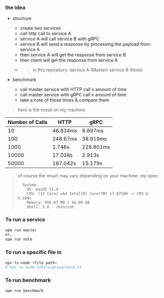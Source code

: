 ### the idea

- structure

  - create two services
  - call http call to service A
  - service A will call service B with gRPC
  - service B will send a response by processing the payload from service A
  - then service A will get the response from service B
  - then client will get the response from service A
  - > in this repository: service A (Master) service B (Note)

- benchmark
  - call master service with HTTP call x amount of time
  - call master service with gRPC call x amount of time
  - take a note of those times & compare them

> here is the result on my machine

| Number of Calls | HTTP     | gRPC      |
| --------------- | -------- | --------- |
| 10              | 46.834ms | 8.897ms   |
| 100             | 248.67ms | 38.919ms  |
| 1000            | 1.746s   | 228.801ms |
| 10000           | 17.038s  | 2.913s    |
| 50000           | 187.042s | 15.179s   |

> of course the result may vary depending on your machine. my spec:
>
> ```
>   System:
>     OS: macOS 11.4
>     CPU: (12 Core) x64 Intel(R) Core(TM) i7-8750H -> CPU @ 4.1GHz
>     Memory: 656.07 MB / 16.00 GB
>     Shell: 5.8 - /bin/zsh
> ```

### To run a service

```bash
npm run master
or,
npm run note
```

### To run a specific file in

```bash
npx ts-node <file path>
# npx ts-node others/playground.ts
```

### To run benchmark

```bash
npm run benchmark
```
